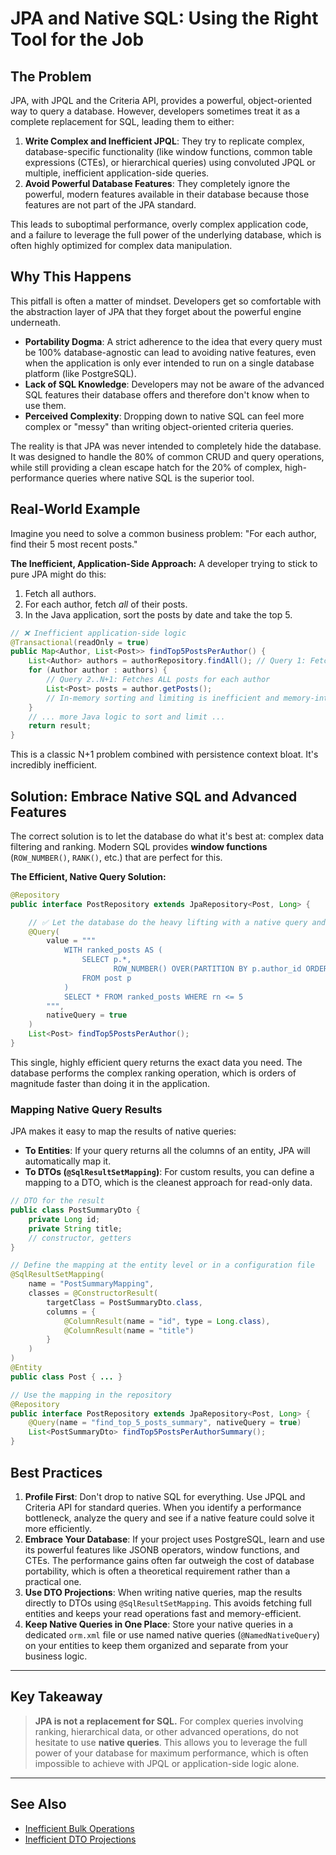 # JPA and Native SQL: Using the Right Tool for the Job

## The Problem

JPA, with JPQL and the Criteria API, provides a powerful, object-oriented way to query a database. However, developers sometimes treat it as a complete replacement for SQL, leading them to either:

1.  **Write Complex and Inefficient JPQL**: They try to replicate complex, database-specific functionality (like window functions, common table expressions (CTEs), or hierarchical queries) using convoluted JPQL or multiple, inefficient application-side queries.
2.  **Avoid Powerful Database Features**: They completely ignore the powerful, modern features available in their database because those features are not part of the JPA standard.

This leads to suboptimal performance, overly complex application code, and a failure to leverage the full power of the underlying database, which is often highly optimized for complex data manipulation.

## Why This Happens

This pitfall is often a matter of mindset. Developers get so comfortable with the abstraction layer of JPA that they forget about the powerful engine underneath.

-   **Portability Dogma**: A strict adherence to the idea that every query must be 100% database-agnostic can lead to avoiding native features, even when the application is only ever intended to run on a single database platform (like PostgreSQL).
-   **Lack of SQL Knowledge**: Developers may not be aware of the advanced SQL features their database offers and therefore don't know when to use them.
-   **Perceived Complexity**: Dropping down to native SQL can feel more complex or "messy" than writing object-oriented criteria queries.

The reality is that JPA was never intended to completely hide the database. It was designed to handle the 80% of common CRUD and query operations, while still providing a clean escape hatch for the 20% of complex, high-performance queries where native SQL is the superior tool.

## Real-World Example

Imagine you need to solve a common business problem: "For each author, find their 5 most recent posts."

**The Inefficient, Application-Side Approach:**
A developer trying to stick to pure JPA might do this:
1.  Fetch all authors.
2.  For each author, fetch *all* of their posts.
3.  In the Java application, sort the posts by date and take the top 5.

```java
// ❌ Inefficient application-side logic
@Transactional(readOnly = true)
public Map<Author, List<Post>> findTop5PostsPerAuthor() {
    List<Author> authors = authorRepository.findAll(); // Query 1: Fetches all authors
    for (Author author : authors) {
        // Query 2..N+1: Fetches ALL posts for each author
        List<Post> posts = author.getPosts();
        // In-memory sorting and limiting is inefficient and memory-intensive
    }
    // ... more Java logic to sort and limit ...
    return result;
}
```
This is a classic N+1 problem combined with persistence context bloat. It's incredibly inefficient.

## Solution: Embrace Native SQL and Advanced Features

The correct solution is to let the database do what it's best at: complex data filtering and ranking. Modern SQL provides **window functions** (`ROW_NUMBER()`, `RANK()`, etc.) that are perfect for this.

**The Efficient, Native Query Solution:**
```java
@Repository
public interface PostRepository extends JpaRepository<Post, Long> {

    // ✅ Let the database do the heavy lifting with a native query and a CTE
    @Query(
        value = """
            WITH ranked_posts AS (
                SELECT p.*,
                       ROW_NUMBER() OVER(PARTITION BY p.author_id ORDER BY p.published_at DESC) as rn
                FROM post p
            )
            SELECT * FROM ranked_posts WHERE rn <= 5
        """,
        nativeQuery = true
    )
    List<Post> findTop5PostsPerAuthor();
}
```

This single, highly efficient query returns the exact data you need. The database performs the complex ranking operation, which is orders of magnitude faster than doing it in the application.

### Mapping Native Query Results

JPA makes it easy to map the results of native queries:
-   **To Entities**: If your query returns all the columns of an entity, JPA will automatically map it.
-   **To DTOs (`@SqlResultSetMapping`)**: For custom results, you can define a mapping to a DTO, which is the cleanest approach for read-only data.

```java
// DTO for the result
public class PostSummaryDto {
    private Long id;
    private String title;
    // constructor, getters
}

// Define the mapping at the entity level or in a configuration file
@SqlResultSetMapping(
    name = "PostSummaryMapping",
    classes = @ConstructorResult(
        targetClass = PostSummaryDto.class,
        columns = {
            @ColumnResult(name = "id", type = Long.class),
            @ColumnResult(name = "title")
        }
    )
)
@Entity
public class Post { ... }

// Use the mapping in the repository
@Repository
public interface PostRepository extends JpaRepository<Post, Long> {
    @Query(name = "find_top_5_posts_summary", nativeQuery = true)
    List<PostSummaryDto> findTop5PostsPerAuthorSummary();
}
```

## Best Practices

1.  **Profile First**: Don't drop to native SQL for everything. Use JPQL and Criteria API for standard queries. When you identify a performance bottleneck, analyze the query and see if a native feature could solve it more efficiently.
2.  **Embrace Your Database**: If your project uses PostgreSQL, learn and use its powerful features like JSONB operators, window functions, and CTEs. The performance gains often far outweigh the cost of database portability, which is often a theoretical requirement rather than a practical one.
3.  **Use DTO Projections**: When writing native queries, map the results directly to DTOs using `@SqlResultSetMapping`. This avoids fetching full entities and keeps your read operations fast and memory-efficient.
4.  **Keep Native Queries in One Place**: Store your native queries in a dedicated `orm.xml` file or use named native queries (`@NamedNativeQuery`) on your entities to keep them organized and separate from your business logic.

---

## Key Takeaway

> **JPA is not a replacement for SQL.** For complex queries involving ranking, hierarchical data, or other advanced operations, do not hesitate to use **native queries**. This allows you to leverage the full power of your database for maximum performance, which is often impossible to achieve with JPQL or application-side logic alone.

---

## See Also

-   [Inefficient Bulk Operations](./jpa_inefficient_bulk_operations.md)
-   [Inefficient DTO Projections](./jpa_inefficient_dto_projections.md)
